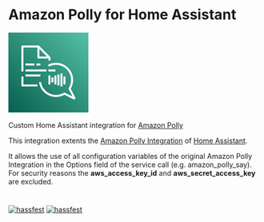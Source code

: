 # Amazon Polly for Home Assistant
![AWS Logo](images/amazon-polly.svg)

Custom Home Assistant integration for [Amazon Polly](https://aws.amazon.com/polly/)

This integration extents the [Amazon Polly Integration](https://www.home-assistant.io/integrations/amazon_polly/) of [Home Assistant](https://www.home-assistant.io/).

It allows the use of all configuration variables of the original Amazon Polly Integration in the Options field of the service call (e.g. amazon_polly_say). For security reasons the **aws_access_key_id** and **aws_secret_access_key** are excluded.

#
[![hassfest](https://github.com/andreas-nixdorf-de/amazon_polly/actions/workflows/hass-validation.yml/badge.svg)](https://github.com/andreas-nixdorf-de/amazon_polly/actions/workflows/hass-validation.yml)
[![hassfest](https://github.com/andreas-nixdorf-de/amazon_polly/actions/workflows/hass-validation.yml/badge.svg)](https://github.com/andreas-nixdorf-de/amazon_polly/actions/workflows/hass-validation.yml)
